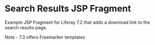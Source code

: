 # Search Results JSP Fragment

Example JSP Fragment for Liferay 7.2 that adds a download link to the search results page. 

Note - 7.3 offers Freemarker templates